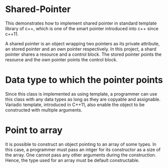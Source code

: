 # Shared-Pointer
This demonstrates how to implement shared pointer in standard template library of c++, which is one of the smart pointer introduced into c++ since c++11. 

A shared pointer is an object wrapping two pointers as its private attribute, an stored pointer and an own pointer respectively. In this project, a shard pointer shares a resource and a control block. The stored pointer points the resource and the own pointer points the control block. 

# Data type to which the pointer points 
Since this class is implemented as using template, a programmer can use this class with any data types as long as they are copyable and assignable. Variadic template, introduced in C++11, also enable the object to be constructed with multiple arguments. 


# Point to array
It is possible to construct an object pointing to an array of some types. In this case, a programmer must pass an intger for its constructor as a size of the array. One cannot pass any other arguments during the construction. Hence, the type used for an array must be default constructable. 
